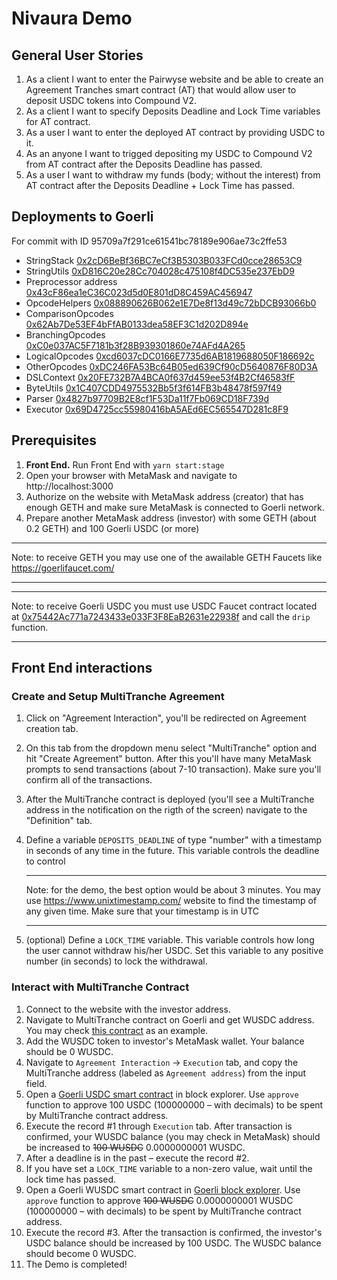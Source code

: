 # Nivaura Demo

## General User Stories

1. As a client I want to enter the Pairwyse website and be able to create an Agreement Tranches smart contract (AT) that would allow user to deposit USDC tokens into Compound V2.
2. As a client I want to specify Deposits Deadline and Lock Time variables for AT contract.
3. As a user I want to enter the deployed AT contract by providing USDC to it.
4. As an anyone I want to trigged depositing my USDC to Compound V2 from AT contract after the Deposits Deadline has passed.
5. As a user I want to withdraw my funds (body; without the interest) from AT contract after the Deposits Deadline + Lock Time has passed.

## Deployments to Goerli

For commit with ID 95709a7f291ce61541bc78189e906ae73c2ffe53

- StringStack [0x2cD6BeBf36BC7eCf3B5303B033FCd0cce28653C9](https://goerli.etherscan.io/address/0x2cD6BeBf36BC7eCf3B5303B033FCd0cce28653C9#code)
- StringUtils [0xD816C20e28Cc704028c475108f4DC535e237EbD9](https://goerli.etherscan.io/address/0xD816C20e28Cc704028c475108f4DC535e237EbD9#code)
- Preprocessor address [0x43cF86ea1eC36C023d5d0E801dD8C459AC456947](https://goerli.etherscan.io/address/0x43cF86ea1eC36C023d5d0E801dD8C459AC456947#code)
- OpcodeHelpers [0x088890626B062e1E7De8f13d49c72bDCB93066b0](https://goerli.etherscan.io/address/0x088890626B062e1E7De8f13d49c72bDCB93066b0#code)
- ComparisonOpcodes [0x62Ab7De53EF4bFfAB0133dea58EF3C1d202D894e](https://goerli.etherscan.io/address/0x62Ab7De53EF4bFfAB0133dea58EF3C1d202D894e#code)
- BranchingOpcodes [0xC0e037AC5F7181b3f28B939301860e74AFd4A265](https://goerli.etherscan.io/address/0xC0e037AC5F7181b3f28B939301860e74AFd4A265#code)
- LogicalOpcodes [0xcd6037cDC0166E7735d6AB1819688050F186692c](https://goerli.etherscan.io/address/0xcd6037cDC0166E7735d6AB1819688050F186692c#code)
- OtherOpcodes [0xDC246FA53Bc64B05ed639Cf90cD5640876F80D3A](https://goerli.etherscan.io/address/0xDC246FA53Bc64B05ed639Cf90cD5640876F80D3A#code)
- DSLContext [0x20FE732B7A4BCA0f637d459ee53f4B2Cf46583fF](https://goerli.etherscan.io/address/0x20FE732B7A4BCA0f637d459ee53f4B2Cf46583fF#code)
- ByteUtils [0x1C407CDD4975532Bb5f3f614FB3b48478f597f49](https://goerli.etherscan.io/address/0x1C407CDD4975532Bb5f3f614FB3b48478f597f49#code)
- Parser [0x4827b97709B2E8cf1F53Da11f7Fb069CD18F739d](https://goerli.etherscan.io/address/0x4827b97709B2E8cf1F53Da11f7Fb069CD18F739d#code)
- Executor [0x69D4725cc55980416bA5AEd6EC565547D281c8F9](https://goerli.etherscan.io/address/0x69D4725cc55980416bA5AEd6EC565547D281c8F9#code)

## Prerequisites

1. **Front End.** Run Front End with `yarn start:stage`
2. Open your browser with MetaMask and navigate to http://localhost:3000
3. Authorize on the website with MetaMask address (creator) that has enough GETH and make sure MetaMask is connected to Goerli network.
4. Prepare another MetaMask address (investor) with some GETH (about 0.2 GETH) and 100 Goerli USDC (or more)

<hr>

Note: to receive GETH you may use one of the awailable GETH Faucets like https://goerlifaucet.com/

<hr>
<hr>

Note: to receive Goerli USDC you must use USDC Faucet contract located at [0x75442Ac771a7243433e033F3F8EaB2631e22938f](https://goerli.etherscan.io/address/0x75442ac771a7243433e033f3f8eab2631e22938f#writeContract) and call the `drip` function.

<hr>

## Front End interactions

### Create and Setup MultiTranche Agreement

1. Click on "Agreement Interaction", you'll be redirected on Agreement creation tab.
2. On this tab from the dropdown menu select "MultiTranche" option and hit "Create Agreement" button. After this you'll have many MetaMask prompts to send transactions (about 7-10 transaction). Make sure you'll confirm all of the transactions.
3. After the MultiTranche contract is deployed (you'll see a MultiTranche address in the notification on the rigth of the screen) navigate to the "Definition" tab.
4. Define a variable `DEPOSITS_DEADLINE` of type "number" with a timestamp in seconds of any time in the future. This variable controls the deadline to control <hr>

   Note: for the demo, the best option would be about 3 minutes. You may use https://www.unixtimestamp.com/ website to find the timestamp of any given time. Make sure that your timestamp is in UTC

   <hr>

5. (optional) Define a `LOCK_TIME` variable. This variable controls how long the user cannot withdraw his/her USDC. Set this variable to any positive number (in seconds) to lock the withdrawal.

### Interact with MultiTranche Contract

1. Connect to the website with the investor address.
2. Navigate to MultiTranche contract on Goerli and get WUSDC address. You may check [this contract](https://goerli.etherscan.io/address/0xf7322923a414629b9A53422eD64a0874DFF3d8Ec#readContract) as an example.
3. Add the WUSDC token to investor's MetaMask wallet. Your balance should be 0 WUSDC.
4. Navigate to `Agreement Interaction` -> `Execution` tab, and copy the MultiTranche address (labeled as `Agreement address`) from the input field.
5. Open a [Goerli USDC smart contract](https://goerli.etherscan.io/token/0x07865c6E87B9F70255377e024ace6630C1Eaa37F?a=0x127a009e97644e25f4f5f3cb37e5c78bcf5f4c34#writeProxyContract) in block explorer. Use `approve` function to approve 100 USDC (100000000 – with decimals) to be spent by MultiTranche contract address.
6. Execute the record #1 through `Execution` tab. After transaction is confirmed, your WUSDC balance (you may check in MetaMask) should be increased to <strike>100 WUSDC</strike> 0.0000000001 WUSDC.
7. After a deadline is in the past – execute the record #2.
8. If you have set a `LOCK_TIME` variable to a non-zero value, wait until the lock time has passed.
9. Open a Goerli WUSDC smart contract in [Goerli block explorer](https://goerli.etherscan.io/). Use `approve` function to approve <strike>100 WUSDC</strike> 0.0000000001 WUSDC (100000000 – with decimals) to be spent by MultiTranche contract address.
10. Execute the record #3. After the transaction is confirmed, the investor's USDC balance should be increased by 100 USDC. The WUSDC balance should become 0 WUSDC.
11. The Demo is completed!
